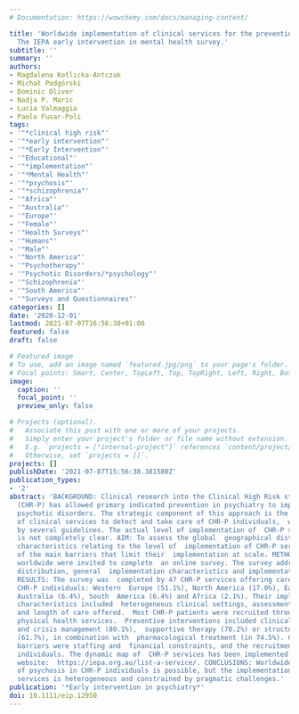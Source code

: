```yaml
---
# Documentation: https://wowchemy.com/docs/managing-content/

title: 'Worldwide implementation of clinical services for the prevention of psychosis:
  The IEPA early intervention in mental health survey.'
subtitle: ''
summary: ''
authors:
- Magdalena Kotlicka-Antczak
- Michał Podgórski
- Dominic Oliver
- Nadja P. Maric
- Lucia Valmaggia
- Paolo Fusar-Poli
tags:
- '"*clinical high risk"'
- '"*early intervention"'
- '"*Early Intervention"'
- '"Educational"'
- '"*implementation"'
- '"*Mental Health"'
- '"*psychosis"'
- '"*schizophrenia"'
- '"Africa"'
- '"Australia"'
- '"Europe"'
- '"Female"'
- '"Health Surveys"'
- '"Humans"'
- '"Male"'
- '"North America"'
- '"Psychotherapy"'
- '"Psychotic Disorders/*psychology"'
- '"Schizophrenia"'
- '"South America"'
- '"Surveys and Questionnaires"'
categories: []
date: '2020-12-01'
lastmod: 2021-07-07T16:56:38+01:00
featured: false
draft: false

# Featured image
# To use, add an image named `featured.jpg/png` to your page's folder.
# Focal points: Smart, Center, TopLeft, Top, TopRight, Left, Right, BottomLeft, Bottom, BottomRight.
image:
  caption: ''
  focal_point: ''
  preview_only: false

# Projects (optional).
#   Associate this post with one or more of your projects.
#   Simply enter your project's folder or file name without extension.
#   E.g. `projects = ["internal-project"]` references `content/project/deep-learning/index.md`.
#   Otherwise, set `projects = []`.
projects: []
publishDate: '2021-07-07T15:56:38.381580Z'
publication_types:
- '2'
abstract: 'BACKGROUND: Clinical research into the Clinical High Risk state for Psychosis
  (CHR-P) has allowed primary indicated prevention in psychiatry to improve outcomes  of
  psychotic disorders. The strategic component of this approach is the  implementation
  of clinical services to detect and take care of CHR-P individuals,  which are recommended
  by several guidelines. The actual level of implementation of  CHR-P services worldwide
  is not completely clear. AIM: To assess the global  geographical distribution, core
  characteristics relating to the level of  implementation of CHR-P services; to overview
  of the main barriers that limit their  implementation at scale. METHODS: CHR-P services
  worldwide were invited to complete  an online survey. The survey addressed the geographical
  distribution, general  implementation characteristics and implementation barriers.
  RESULTS: The survey was  completed by 47 CHR-P services offering care to 22 248
  CHR-P individuals: Western  Europe (51.1%), North America (17.0%), East Asia (17.0%),
  Australia (6.4%), South  America (6.4%) and Africa (2.1%). Their implementation
  characteristics included  heterogeneous clinical settings, assessment instruments
  and length of care offered.  Most CHR-P patients were recruited through mental or
  physical health services.  Preventive interventions included clinical monitoring
  and crisis management (80.1%),  supportive therapy (70.2%) or structured psychotherapy
  (61.7%), in combination with  pharmacological treatment (in 74.5%). Core implementation
  barriers were staffing and  financial constraints, and the recruitment of CHR-P
  individuals. The dynamic map of  CHR-P services has been implemented on the IEPA
  website:  https://iepa.org.au/list-a-service/. CONCLUSIONS: Worldwide primary indicated  prevention
  of psychosis in CHR-P individuals is possible, but the implementation of  CHR-P
  services is heterogeneous and constrained by pragmatic challenges.'
publication: '*Early intervention in psychiatry*'
doi: 10.1111/eip.12950
---
```

